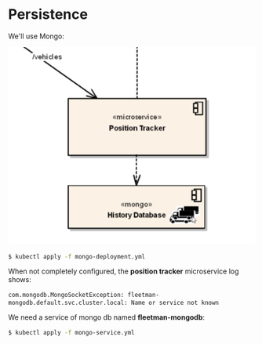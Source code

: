 # Persistence

We'll use Mongo:

![Mongo](images/mongo.png)

```bash
$ kubectl apply -f mongo-deployment.yml
```

When not completely configured, the **position tracker** microservice log shows:

```
com.mongodb.MongoSocketException: fleetman-mongodb.default.svc.cluster.local: Name or service not known
```

We need a service of mongo db named **fleetman-mongodb**:

```bash
$ kubectl apply -f mongo-service.yml
```


